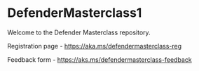 # DefenderMasterclass1

Welcome to the Defender Masterclass repository.

Registration page - https://aka.ms/defendermasterclass-reg

Feedback form - https://aks.ms/defendermasterclass-feedback




